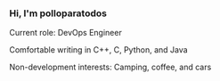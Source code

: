 ### Hi, I'm polloparatodos

Current role: DevOps Engineer

Comfortable writing in C++, C, Python, and Java

Non-development interests: Camping, coffee, and cars
